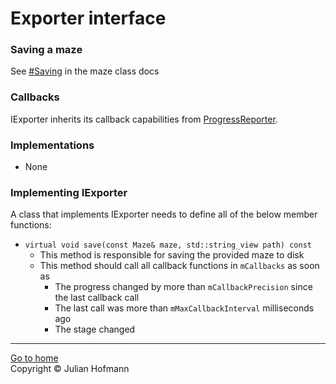 # Exporter interface

### Saving a maze
See [#Saving](Maze.md#saving) in the maze class docs

### Callbacks
IExporter inherits its callback capabilities from [ProgressReporter](ProgressReporter.md).

### Implementations
- None

### Implementing IExporter
A class that implements IExporter needs to define all of the below member functions:
- `virtual void save(const Maze& maze, std::string_view path) const`
    - This method is responsible for saving the provided maze to disk
    - This method should call all callback functions in `mCallbacks` as soon as
        - The progress changed by more than `mCallbackPrecision` since the last callback call
        - The last call was more than `mMaxCallbackInterval` milliseconds ago
        - The stage changed

---
[Go to home](Home.md)\
Copyright © Julian Hofmann
